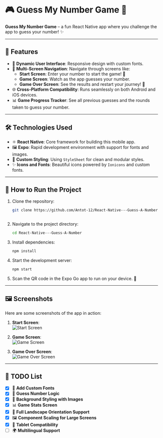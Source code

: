 # 🎮 **Guess My Number Game** 🎲

**Guess My Number Game** – a fun React Native app where you challenge the app to guess your number! ✨

---

## 🌟 **Features**
- 🎨 **Dynamic User Interface**: Responsive design with custom fonts.  
- 📱 **Multi-Screen Navigation**: Navigate through screens like:
  - **Start Screen**: Enter your number to start the game! 🎉
  - **Game Screen**: Watch as the app guesses your number.  
  - **Game Over Screen**: See the results and restart your journey! 🔁
- 🌐 **Cross-Platform Compatibility**: Runs seamlessly on both Android and iOS devices.
- 📊 **Game Progress Tracker**: See all previous guesses and the rounds taken to guess your number.  

---

## 🛠️ **Technologies Used**
- ⚛️ **React Native**: Core framework for building this mobile app.  
- 🖼️ **Expo**: Rapid development environment with support for fonts and images.  
- 🎨 **Custom Styling**: Using `StyleSheet` for clean and modular styles.  
- ✨ **Icons and Fonts**: Beautiful icons powered by `Ionicons` and custom fonts.  

---

## 🚀 **How to Run the Project**
1. Clone the repository:  
   ```bash
   git clone https://github.com/Antot-12/React-Native---Guess-A-Number.git
 
2. Navigate to the project directory:
   ```bash
   cd React-Native---Guess-A-Number
   ```
3. Install dependencies:
   ```bash
   npm install
   ```
4. Start the development server:
   ```bash
   npm start
   ```
5. Scan the QR code in the Expo Go app to run on your device. 📲

---

## 🖼️ **Screenshots**
Here are some screenshots of the app in action:

1. **Start Screen**:  
   ![Start Screen](./screenshots/start-screen.png)

2. **Game Screen**:  
   ![Game Screen](./screenshots/game-screen.png)

3. **Game Over Screen**:  
   ![Game Over Screen](./screenshots/game-over-screen.png)

---

## 📝 **TODO List**
- [x] 🎨 **Add Custom Fonts**
- [x] 🔢 **Guess Number Logic**
- [x] 🌌 **Background Styling with Images**
- [x] 📊 **Game Stats Screen**
- [x] 🔄 **Full Landscape Orientation Support**
- [x] 🖼️ **Component Scaling for Large Screens**
- [x] 📱 **Tablet Compatibility**
- [ ] 🌍 **Multilingual Support**
